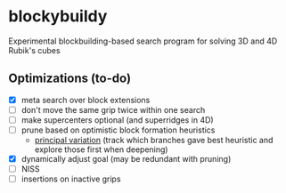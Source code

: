 # blockybuildy

Experimental blockbuilding-based search program for solving 3D and 4D Rubik's cubes

## Optimizations (to-do)

- [x] meta search over block extensions
- [ ] don't move the same grip twice within one search
- [ ] make supercenters optional (and superridges in 4D)
- [ ] prune based on optimistic block formation heuristics
  - [principal variation](https://www.chessprogramming.org/Principal_Variation) (track which branches gave best heuristic and explore those first when deepening)
- [x] dynamically adjust goal (may be redundant with pruning)
- [ ] NISS
- [ ] insertions on inactive grips

